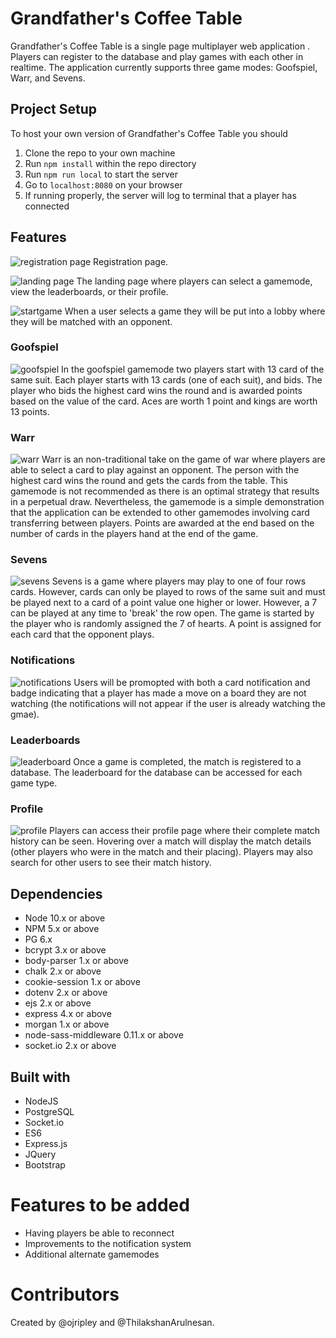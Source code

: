 # Grandfather's Coffee Table
Grandfather's Coffee Table is a single page multiplayer web application . Players can register to the database and play games with each other in realtime. The application currently supports three game modes: Goofspiel, Warr, and Sevens.

## Project Setup
To host your own version of Grandfather's Coffee Table you should
 1. Clone the repo to your own machine
 2. Run `npm install` within the repo directory
 3. Run `npm run local` to start the server
 4. Go to `localhost:8080` on your browser
 5. If running properly, the server will log to terminal that a player has connected

## Features

![registration page](./doc/registration.png)
Registration page.


![landing page](./doc/landingpage.png)
The landing page where players can select a gamemode, view the leaderboards, or their profile.

![startgame](./doc/start_game.png)
When a user selects a game they will be put into a lobby where they will be matched with an opponent.

### Goofspiel
![goofspiel](./doc/goofspiel.png)
In the goofspiel gamemode two players start with 13 card of the same suit. Each player starts with 13 cards (one of each suit), and bids. The player who bids the highest card wins the round and is awarded points based on the value of the card. Aces are worth 1 point and kings are worth 13 points.

### Warr
![warr](./doc/war.png)
Warr is an non-traditional take on the game of war where players are able to select a card to play against an opponent. The person with the highest card wins the round and gets the cards from the table. This gamemode is not recommended as there is an optimal strategy that results in a perpetual draw. Nevertheless, the gamemode is a simple demonstration that the application can be extended to other gamemodes involving card transferring between players. Points are awarded at the end based on the number of cards in the players hand at the end of the game.

### Sevens
![sevens](./doc/sevens_in_game.png)
Sevens is a game where players may play to one of four rows cards. However, cards can only be played to rows of the same suit and must be played next to a card of a point value one higher or lower. However, a 7 can be played at any time to 'break' the row open. The game is started by the player who is randomly assigned the 7 of hearts. A point is assigned for each card that the opponent plays.

### Notifications
![notifications](./doc/profile_page.png)
Users will be promopted with both a card notification and badge indicating that a player has made a move on a board they are not watching (the notifications will not appear if the user is already watching the gmae).

### Leaderboards
![leaderboard](./doc/leaderboard.png)
Once a game is completed, the match is registered to a database. The leaderboard for the database can be accessed for each game type.

### Profile
![profile](./doc/profile_page.png)
Players can access their profile page where their complete match history can be seen. Hovering over a match will display the match details (other players who were in the match and their placing). Players may also search for other users to see their match history.


## Dependencies

- Node 10.x or above
- NPM 5.x or above
- PG 6.x
- bcrypt 3.x  or above
- body-parser 1.x or above
- chalk 2.x or above
- cookie-session 1.x or above
- dotenv 2.x or above
- ejs 2.x or above
- express 4.x or above
- morgan 1.x or above
- node-sass-middleware 0.11.x or above
- socket.io 2.x or above

## Built with
- NodeJS
- PostgreSQL
- Socket.io
- ES6
- Express.js
- JQuery
- Bootstrap

# Features to be added
- Having players be able to reconnect
- Improvements to the notification system
- Additional alternate gamemodes

# Contributors
Created by @ojripley and @ThilakshanArulnesan.
